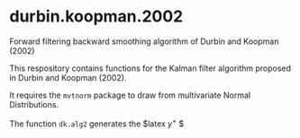 # durbin.koopman.2002
Forward filtering backward smoothing algorithm of Durbin and Koopman (2002)

This respository contains functions for the Kalman filter algorithm proposed in Durbin and Koopman (2002).

It requires the <code>mvtnorm</code> package to draw from multivariate Normal Distributions.

The function <code>dk.alg2</code> generates the $latex $y^+$ $
